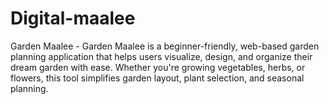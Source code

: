 # Digital-maalee
Garden Maalee -  Garden Maalee is a beginner-friendly, web-based garden planning application that helps users visualize, design, and organize their dream garden with ease. Whether you're growing vegetables, herbs, or flowers, this tool simplifies garden layout, plant selection, and seasonal planning. 
